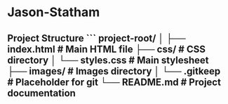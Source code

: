 # Jason-Statham
## Project Structure ``` project-root/ │ ├── index.html          # Main HTML file ├── css/               # CSS directory │   └── styles.css     # Main stylesheet ├── images/            # Images directory │   └── .gitkeep      # Placeholder for git └── README.md         # Project documentation

